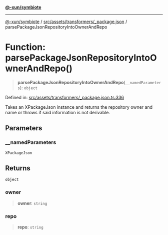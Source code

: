 [**@-xun/symbiote**](../../../../../README.md)

***

[@-xun/symbiote](../../../../../README.md) / [src/assets/transformers/\_package.json](../README.md) / parsePackageJsonRepositoryIntoOwnerAndRepo

# Function: parsePackageJsonRepositoryIntoOwnerAndRepo()

> **parsePackageJsonRepositoryIntoOwnerAndRepo**(`__namedParameters`): `object`

Defined in: [src/assets/transformers/\_package.json.ts:336](https://github.com/Xunnamius/symbiote/blob/1901cfe78a48fcd1dfae4e3760acf197e8812676/src/assets/transformers/_package.json.ts#L336)

Takes an XPackageJson instance and returns the repository owner and
name or throws if said information is not derivable.

## Parameters

### \_\_namedParameters

`XPackageJson`

## Returns

`object`

### owner

> **owner**: `string`

### repo

> **repo**: `string`

